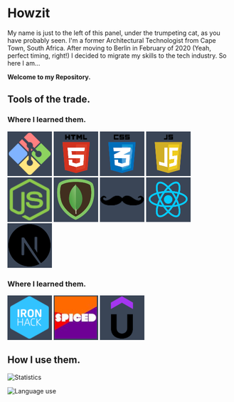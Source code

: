 # Howzit

My name is just to the left of this panel, under the trumpeting cat, as you have probably seen. I'm a former Architectural Technologist from Cape Town, South Africa. After moving to Berlin in February of 2020 (Yeah, perfect timing, right!) I decided to migrate my skills to the tech industry. So here I am...

**Welcome to my Repository.**

## Tools of the trade.

### Where I learned them.

[![.gitignore .env](./assets/gitbash.png)](https://developer.mozilla.org/en-US/docs/Web/HTML)
[![HTML5](./assets/html5.png)](https://developer.mozilla.org/en-US/docs/Web/HTML)
[![CSS](./assets/CSS.png)](https://developer.mozilla.org/en-US/docs/Web/CSS)
[![JavaScript](./assets/Javascript.png)](https://developer.mozilla.org/en-US/docs/Web/Javascript)
[![Node.js](./assets/node.png)](https://nodejs.org/en/about/)
[![MongoDB](./assets/Mongo.png)](https://nodejs.org/en/about/)
[![Handlebars](./assets/Handlebars.png)](https://www.handlebarsjs.com/)
[![React](./assets/React.png)](https://react.dev/)
[![Next.js](./assets/next.png)](https://nextjs.org/)

### Where I learned them.

[![Ironhack](./assets/ironhack.png)](https://www.ironhack.com/de/berlin)
[![Spiced Academy](./assets/spiced.jpg)](https://www.spiced-academy.com/en)
[![Udemy](./assets/udemy.png)](https://www.ironhack.com/de/berlin)

## How I use them.

![Statistics](https://github-readme-stats.vercel.app/api?username=AdaCra&show_icons=true)

![Language use](https://github-readme-stats.vercel.app/api/top-langs/?username=AdaCra&theme=blue-darkgrey)
